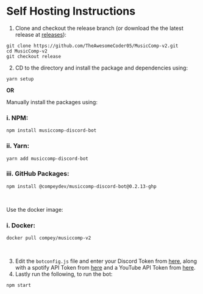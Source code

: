 # Self Hosting Instructions
1. Clone and checkout the release branch (or download the the latest release at [releases](https://github.com/TheAwesomeCoder05/MusicComp-v2/releases)):


```
git clone https://github.com/TheAwesomeCoder05/MusicComp-v2.git
cd MusicComp-v2
git checkout release
``` 

2. CD to the directory and install the package and dependencies using:

```
yarn setup
```

**OR**

Manually install the packages using:

### i. NPM: 
  
```
npm install musiccomp-discord-bot
```

### ii. Yarn:

```
yarn add musiccomp-discord-bot
```
### iii. GitHub Packages:
```
npm install @compeydev/musiccomp-discord-bot@0.2.13-ghp
```
<br>

Use the docker image:

### i. Docker:
```
docker pull compey/musiccomp-v2
```

<br>

3. Edit the `botconfig.js` file and enter your Discord Token from [here](https://discord.com/developers/applications), along with a spotify API Token from [here](https://developer.spotify.com/dashboard/) and a YouTube API Token from [here](https://developers.google.com/youtube/registering_an_application).
4. Lastly run the following, to run the bot:
```
npm start
```
